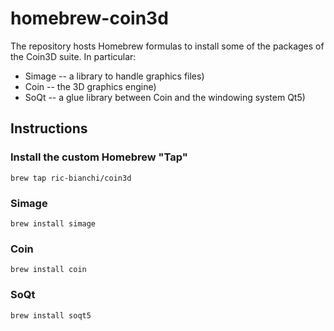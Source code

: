 # homebrew-coin3d

The repository hosts Homebrew formulas to install some of the packages of the Coin3D suite. In particular:

- Simage -- a library to handle graphics files)
- Coin -- the 3D graphics engine)
- SoQt -- a glue library between Coin and the windowing system Qt5)


## Instructions

### Install the custom Homebrew "Tap"

```
brew tap ric-bianchi/coin3d
```

### Simage

```
brew install simage
```

### Coin

```
brew install coin
```

### SoQt

```
brew install soqt5
```
